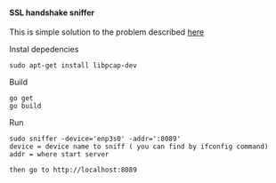 #### SSL handshake sniffer

This is simple solution to the problem described [here](TASK.md)

Instal depedencies

```sudo apt-get install libpcap-dev```

Build

```
go get
go build
```

Run 

```
sudo sniffer -device='enp3s0' -addr=':8089'
device = device name to sniff ( you can find by ifconfig command)
addr = where start server

then go to http://localhost:8089
```

